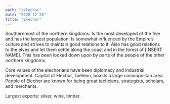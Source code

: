 ```yaml
---
path: "/elechor"
date: "2020-12-28"
title: "Elechor"
---
```


Southernmost of the northern kingdoms. Is the most developed of the five and has the largest population. Is somewhat influenced by the Empire’s culture and strives to maintain good relations to it. Also has good relations to the elves and let them settle along the coast and in the forest of [INSERT NAME]. This has been looked down upon by parts of the people of the other northern kingdoms.

Core values of the elechorians have been diplomacy and industrial development. Capital of Elechor, Taëleon, boasts a large cosmopolitan area. People of Elechor are known for being great tacticians, strategists, scholars, and merchants.

Largest exports: silver, wine, timber.
